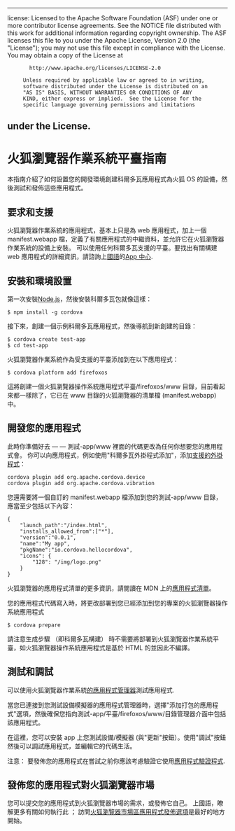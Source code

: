 * * *

license: Licensed to the Apache Software Foundation (ASF) under one or more contributor license agreements. See the NOTICE file distributed with this work for additional information regarding copyright ownership. The ASF licenses this file to you under the Apache License, Version 2.0 (the "License"); you may not use this file except in compliance with the License. You may obtain a copy of the License at

           http://www.apache.org/licenses/LICENSE-2.0
    
         Unless required by applicable law or agreed to in writing,
         software distributed under the License is distributed on an
         "AS IS" BASIS, WITHOUT WARRANTIES OR CONDITIONS OF ANY
         KIND, either express or implied.  See the License for the
         specific language governing permissions and limitations
    

## under the License.

# 火狐瀏覽器作業系統平臺指南

本指南介紹了如何設置您的開發環境創建科爾多瓦應用程式為火狐 OS 的設備，然後測試和發佈這些應用程式。

## 要求和支援

火狐瀏覽器作業系統的應用程式，基本上只是為 web 應用程式，加上一個 manifest.webapp 檔，定義了有關應用程式的中繼資料，並允許它在火狐瀏覽器作業系統的設備上安裝。 可以使用任何科爾多瓦支援的平臺。要找出有關構建 web 應用程式的詳細資訊，請諮詢上[國語][1]的[App 中心][2].

 [1]: https://developer.mozilla.org/en-US/
 [2]: https://developer.mozilla.org/en-US/Apps

## 安裝和環境設置

第一次安裝[Node.js][3]，然後安裝科爾多瓦包就像這樣：

 [3]: http://nodejs.org/

    $ npm install -g cordova
    

接下來，創建一個示例科爾多瓦應用程式，然後導航到新創建的目錄：

    $ cordova create test-app
    $ cd test-app
    

火狐瀏覽器作業系統作為受支援的平臺添加到在以下應用程式：

    $ cordova platform add firefoxos
    

這將創建一個火狐瀏覽器操作系統應用程式平臺/firefoxos/www 目錄，目前看起來都一樣除了，它已在 www 目錄的火狐瀏覽器的清單檔 (manifest.webapp) 中。

## 開發您的應用程式

此時你準備好去 — — 測試-app/www 裡面的代碼更改為任何你想要您的應用程式會。 你可以向應用程式，例如使用"科爾多瓦外掛程式添加"，添加[支援的外掛程式]()：

    cordova plugin add org.apache.cordova.device
    cordova plugin add org.apache.cordova.vibration
    

您還需要將一個自訂的 manifest.webapp 檔添加到您的測試-app/www 目錄，應當至少包括以下內容：

    { 
        "launch_path":"/index.html",
        "installs_allowed_from":["*"],
        "version":"0.0.1",
        "name":"My app",
        "pkgName":"io.cordova.hellocordova",
        "icons": {
            "128": "/img/logo.png"
        }
    }
    

火狐瀏覽器的應用程式清單的更多資訊，請閱讀在 MDN 上的[應用程式清單][4]。

 [4]: https://developer.mozilla.org/en-US/Apps/Developing/Manifest

您的應用程式代碼寫入時，將更改部署到您已經添加到您的專案的火狐瀏覽器操作系統應用程式

    $ cordova prepare
    

請注意生成步驟 （即科爾多瓦構建） 時不需要將部署到火狐瀏覽器作業系統平臺，如火狐瀏覽器操作系統應用程式是基於 HTML 的並因此不編譯。

## 測試和調試

可以使用火狐瀏覽器作業系統[的應用程式管理器][5]測試應用程式.

 [5]: https://developer.mozilla.org/en-US/Firefox_OS/Using_the_App_Manager

當您已連接到您測試設備模擬器的應用程式管理器時，選擇"添加打包的應用程式"選項，然後確保您指向測試-app/平臺/firefoxos/www/目錄管理器介面中包括該應用程式。

在這裡，您可以安裝 app 上您測試設備/模擬器 (與"更新"按鈕）。使用"調試"按鈕然後可以調試應用程式，並編輯它的代碼生活。

注意： 要發佈您的應用程式在嘗試之前你應該考慮驗證它使用[應用程式驗證程式][6].

 [6]: https://marketplace.firefox.com/developers/validator

## 發佈您的應用程式對火狐瀏覽器市場

您可以提交您的應用程式到火狐瀏覽器市場的需求，或發佈它自己。 上國語，瞭解更多有關如何執行此 ； 訪問[火狐瀏覽器市場區][7][應用程式發佈選項][8]是最好的地方開始。

 [7]: https://developer.mozilla.org/en-US/Marketplace
 [8]: https://developer.mozilla.org/en-US/Marketplace/Publishing/Publish_options